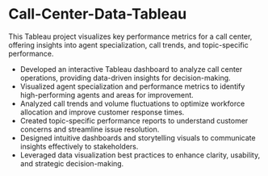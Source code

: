 # Call-Center-Data-Tableau
This Tableau project visualizes key performance metrics for a call center, offering insights into agent specialization, call trends, and topic-specific performance.

- Developed an interactive Tableau dashboard to analyze call center operations, providing data-driven insights for decision-making.
- Visualized agent specialization and performance metrics to identify high-performing agents and areas for improvement.
- Analyzed call trends and volume fluctuations to optimize workforce allocation and improve customer response times.
- Created topic-specific performance reports to understand customer concerns and streamline issue resolution.
- Designed intuitive dashboards and storytelling visuals to communicate insights effectively to stakeholders.
- Leveraged data visualization best practices to enhance clarity, usability, and strategic decision-making.
